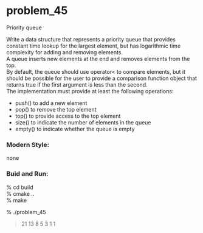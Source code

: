 problem_45
===============

Priority queue

Write a data structure that represents a priority queue that provides constant time lookup for the largest element, but has logarithmic time complexity for adding and removing elements.   
A queue inserts new elements at the end and removes elements from the top.   
By default, the queue should use operator< to compare elements, but it should be possible for the user to provide a comparison function object that returns true if the first argument is less than the second.   
The implementation must provide at least the following operations:

- push() to add a new element  
- pop() to remove the top element  
- top() to provide access to the top element  
- size() to indicate the number of elements in the queue   
- empty() to indicate whether the queue is empty  


### Modern Style:  
none

### Buid and Run:  
% cd build  
% cmake ..  
% make  

% ./problem_45  
> 21 13 8 5 3 1 1 


